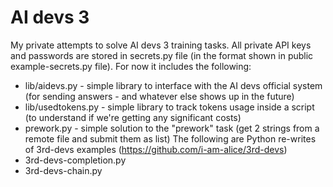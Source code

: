 # AI devs 3
My private attempts to solve AI devs 3 training tasks.
All private API keys and passwords are stored in secrets.py file (in the format shown in public example-secrets.py file).
For now it includes the following:
- lib/aidevs.py - simple library to interface with the AI devs official system (for sending answers - and whatever else shows up in the future)
- lib/usedtokens.py - simple library to track tokens usage inside a script (to understand if we're getting any significant costs)
- prework.py - simple solution to the "prework" task (get 2 strings from a remote file and submit them as list)
The following are Python re-writes of 3rd-devs examples (https://github.com/i-am-alice/3rd-devs)
- 3rd-devs-completion.py
- 3rd-devs-chain.py
